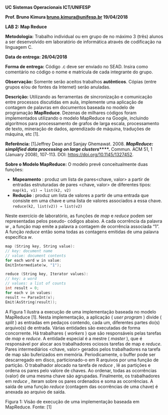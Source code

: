 **UC Sistemas Operacionais
ICT/UNIFESP**

**Prof. Bruno Kimura
bruno.kimura@unifesp.br
19/04/2018**

**LAB 2: Map Reduce**

**Metodologia:** Trabalho individual ou em grupo de no máximo 3 (três) alunos a ser desenvolvido
em laboratório de informática através de codificação na linguagem C.

**Data de entrega: 26/04/2018**

**Forma de entrega:** Código .c deve ser enviado no SEAD. Insira como comentário no código o
nome e matrícula de cada integrante do grupo.

**Observação:** Somente serão aceitos trabalhos **autênticos**. Cópias (entre grupos e/ou de fontes da
Internet) serão anuladas.

**Descrição:**
Utilizando as ferramentas de sincronização e comunicação entre processos discutidas em aula,
implemente uma aplicação de contagem de palavras em documentos baseada no modelo de
programação **MapReduce**.
Dezenas de milhares códigos foram implementados utilizando o modelo MapReduce na Google,
incluindo algoritmos para processamento de grafos de larga escala, processamento de texto,
mineração de dados, aprendizado de máquina, traduções de máquina, etc [1].

**Referência:**
[1]Jeffrey Dean and Sanjay Ghemawat. 2008. **_MapReduce: simplified data processing on large clusters_****.** Commun.
ACM 51, 1 (January 2008), 107-113. DOI: https://doi.org/10.1145/1327452.

**Sobre o Modelo MapReduce:**
O modelo prevê conceitualmente duas funções:

- **Mapeamento** : produz um lista de pares<chave, valor> a partir de entradas
    estruturadas de pares <chave, valor> de diferentes tipos:
       ```map(k1, v1) → list(k2, v2)```
- **Redução** : produz um lista de valores a partir de uma entrada que consiste em uma chave e
    uma lista de valores associados a essa chave.
       ```reduce(k2, list(v2)) → list(v2)```

Neste exercício de laboratório, as funções de _map_ e _reduce_ podem ser representadas pelos pseudo-
códigos abaixo. A cada ocorrência da palavra _w_ , a função map emite a palavra a contagem de
ocorrência associada “1”. A função _reduce_ então soma todas as contagens emitidas de uma palavra
específica _w_.
```c
map (String key, String value):
// key: document name
// value: document contents
for each word w in value:
EmitIntermediate(w, "1");
```
```c
reduce (String key, Iterator values):
// key: a word
// values: a list of counts
int result = 0;
for each v in values:
result += ParseInt(v);
Emit(AsString(result));
```

A Figura 1 ilustra a execução de uma implementação baseada no modelo MapReduce [1]. Nesta
implementação, a aplicação ( _user program_ ) divide ( _split_ ) as entradas em pedaços contendo, cada
um, diferentes partes do(s) arquivo(s) de entrada. Várias entidades são executadas de forma
concorrente. Há trabalhares ( _workers_ ) que são responsáveis pelas tarefas de _map_ e _reduce_. A
entidade especial é a mestre ( _master_ ), que é responsável por alocar aos trabalhadores ociosos tarefas
de map e _reduce_. Pares intermediários <chave, valor> gerados pelos trabalhadores na tarefa de map
são buferizados em memória. Periodicamente, o buffer pode ser descarregado em disco,
particionado-o em R arquivos por uma função de partição. O trabalhador alocado na tarefa de
_reduce_ , lê as partições e ordena os pares pelo valore de chaves. Ao ordenar, todas as ocorrências
(valor) de uma mesma chave são agrupadas. Finalmente, os trabalhadores em _reduce_ , iteram sobre
os pares ordenados e soma as ocorrências. A saída de uma função _reduce_ (contagem das ocorrências
de uma chave) é anexada ao arquivo de saída.

Figura 1: Visão de execução de uma implementação baseada em MapReduce. Fonte: [1]


